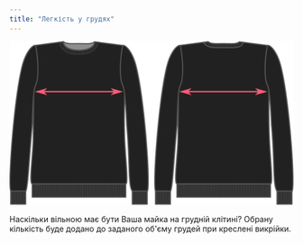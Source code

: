 ```yaml
---
title: "Легкість у грудях"
---
```


![Легкість у грудях](chestease.svg)

Наскільки вільною має бути Ваша майка на грудній клітині? Обрану кількість буде додано до заданого об'єму грудей при креслені викрійки.




